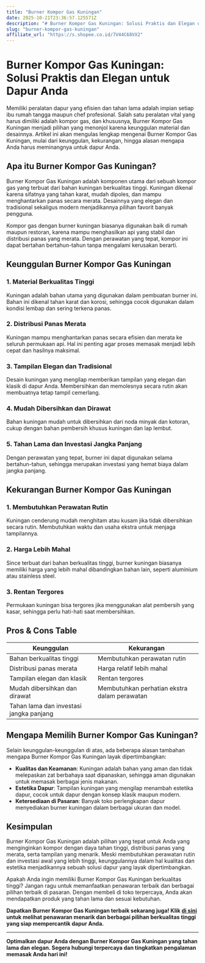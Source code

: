 ```yaml
---
title: "Burner Kompor Gas Kuningan"
date: 2025-10-21T23:36:57.125571Z
description: "# Burner Kompor Gas Kuningan: Solusi Praktis dan Elegan untuk Dapur Anda..."
slug: "burner-kompor-gas-kuningan"
affiliate_url: "https://s.shopee.co.id/7V44C68VX2"
---
```

# Burner Kompor Gas Kuningan: Solusi Praktis dan Elegan untuk Dapur Anda

Memiliki peralatan dapur yang efisien dan tahan lama adalah impian setiap ibu rumah tangga maupun chef profesional. Salah satu peralatan vital yang harus dimiliki adalah kompor gas, dan khususnya, Burner Kompor Gas Kuningan menjadi pilihan yang menonjol karena keunggulan material dan desainnya. Artikel ini akan mengulas lengkap mengenai Burner Kompor Gas Kuningan, mulai dari keunggulan, kekurangan, hingga alasan mengapa Anda harus meminangnya untuk dapur Anda.

## Apa itu Burner Kompor Gas Kuningan?

Burner Kompor Gas Kuningan adalah komponen utama dari sebuah kompor gas yang terbuat dari bahan kuningan berkualitas tinggi. Kuningan dikenal karena sifatnya yang tahan karat, mudah dipoles, dan mampu menghantarkan panas secara merata. Desainnya yang elegan dan tradisional sekaligus modern menjadikannya pilihan favorit banyak pengguna.

Kompor gas dengan burner kuningan biasanya digunakan baik di rumah maupun restoran, karena mampu menghasilkan api yang stabil dan distribusi panas yang merata. Dengan perawatan yang tepat, kompor ini dapat bertahan bertahun-tahun tanpa mengalami kerusakan berarti.

## Keunggulan Burner Kompor Gas Kuningan

### 1. Material Berkualitas Tinggi

Kuningan adalah bahan utama yang digunakan dalam pembuatan burner ini. Bahan ini dikenal tahan karat dan korosi, sehingga cocok digunakan dalam kondisi lembap dan sering terkena panas.

### 2. Distribusi Panas Merata

Kuningan mampu menghantarkan panas secara efisien dan merata ke seluruh permukaan api. Hal ini penting agar proses memasak menjadi lebih cepat dan hasilnya maksimal.

### 3. Tampilan Elegan dan Tradisional

Desain kuningan yang mengilap memberikan tampilan yang elegan dan klasik di dapur Anda. Membersihkan dan memolesnya secara rutin akan membuatnya tetap tampil cemerlang.

### 4. Mudah Dibersihkan dan Dirawat

Bahan kuningan mudah untuk dibersihkan dari noda minyak dan kotoran, cukup dengan bahan pembersih khusus kuningan dan lap lembut.

### 5. Tahan Lama dan Investasi Jangka Panjang

Dengan perawatan yang tepat, burner ini dapat digunakan selama bertahun-tahun, sehingga merupakan investasi yang hemat biaya dalam jangka panjang.

## Kekurangan Burner Kompor Gas Kuningan

### 1. Membutuhkan Perawatan Rutin

Kuningan cenderung mudah menghitam atau kusam jika tidak dibersihkan secara rutin. Membutuhkan waktu dan usaha ekstra untuk menjaga tampilannya.

### 2. Harga Lebih Mahal

Since terbuat dari bahan berkualitas tinggi, burner kuningan biasanya memiliki harga yang lebih mahal dibandingkan bahan lain, seperti aluminium atau stainless steel.

### 3. Rentan Tergores

Permukaan kuningan bisa tergores jika menggunakan alat pembersih yang kasar, sehingga perlu hati-hati saat membersihkan.

## Pros & Cons Table

| Keunggulan                                    | Kekurangan                                       |
|----------------------------------------------|--------------------------------------------------|
| Bahan berkualitas tinggi                     | Membutuhkan perawatan rutin                     |
| Distribusi panas merata                      | Harga relatif lebih mahal                       |
| Tampilan elegan dan klasik                   | Rentan tergores                                |
| Mudah dibersihkan dan dirawat               | Membutuhkan perhatian ekstra dalam perawatan |
| Tahan lama dan investasi jangka panjang     |                                                  |

## Mengapa Memilih Burner Kompor Gas Kuningan?

Selain keunggulan-keunggulan di atas, ada beberapa alasan tambahan mengapa Burner Kompor Gas Kuningan layak dipertimbangkan:

- **Kualitas dan Keamanan**: Kuningan adalah bahan yang aman dan tidak melepaskan zat berbahaya saat dipanaskan, sehingga aman digunakan untuk memasak berbagai jenis makanan.
- **Estetika Dapur**: Tampilan kuningan yang mengilap menambah estetika dapur, cocok untuk dapur dengan konsep klasik maupun modern.
- **Ketersediaan di Pasaran**: Banyak toko perlengkapan dapur menyediakan burner kuningan dalam berbagai ukuran dan model.

## Kesimpulan

Burner Kompor Gas Kuningan adalah pilihan yang tepat untuk Anda yang menginginkan kompor dengan daya tahan tinggi, distribusi panas yang merata, serta tampilan yang menarik. Meski membutuhkan perawatan rutin dan investasi awal yang lebih tinggi, keunggulannya dalam hal kualitas dan estetika menjadikannya sebuah solusi dapur yang layak dipertimbangkan.

Apakah Anda ingin memiliki Burner Kompor Gas Kuningan berkualitas tinggi? Jangan ragu untuk memanfaatkan penawaran terbaik dan berbagai pilihan terbaik di pasaran. Dengan membeli di toko terpercaya, Anda akan mendapatkan produk yang tahan lama dan sesuai kebutuhan.

**Dapatkan Burner Kompor Gas Kuningan terbaik sekarang juga! Klik [di sini](https://s.shopee.co.id/7V44C68VX2) untuk melihat penawaran menarik dan berbagai pilihan berkualitas tinggi yang siap mempercantik dapur Anda.**

---

**Optimalkan dapur Anda dengan Burner Kompor Gas Kuningan yang tahan lama dan elegan. Segera hubungi terpercaya dan tingkatkan pengalaman memasak Anda hari ini!**